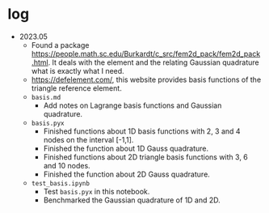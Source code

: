 # log

* 2023.05
  * Found a package  https://people.math.sc.edu/Burkardt/c_src/fem2d_pack/fem2d_pack.html. It deals with the element and the relating Gaussian quadrature what is exactly what I need.
  * https://defelement.com/, this website provides basis functions of the triangle reference element.
  * `basis.md`
    * Add notes on Lagrange basis functions and Gaussian quadrature.
  * `basis.pyx`
    * Finished functions about 1D basis functions with 2, 3 and 4 nodes on the interval [-1,1].
    * Finished the function about 1D Gauss quadrature.
    * Finished functions about 2D triangle basis functions with 3, 6 and 10 nodes.
    * Finished the function about 2D Gauss quadrature.
  * `test_basis.ipynb`
    * Test `basis.pyx` in this notebook. 
    * Benchmarked the Gaussian quadrature of 1D and 2D.
